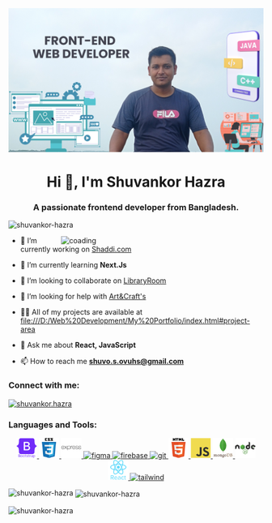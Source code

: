![logo](https://github.com/Shuvankor-Hazra/Shuvankor-Hazra/blob/main/Black%20Elegant%20and%20Modern%20Startup%20Pitch%20Deck%20Presentation%20(1).png)

<h1 align="center">Hi 👋, I'm Shuvankor Hazra</h1>
<h3 align="center">A passionate frontend developer from Bangladesh.</h3>

<p align="left"> <img src="https://komarev.com/ghpvc/?username=shuvankor-hazra&label=Profile%20views&color=0e75b6&style=flat" alt="shuvankor-hazra" /> </p>

<img align="right" alt="coading" width="400" src="https://github.com/Shuvankor-Hazra/Shuvankor-Hazra/assets/117534734/0f3b44e6-5a8d-4307-97ed-5143bc5111cf"/>

- 🔭 I’m currently working on [Shaddi.com](https://shaadidotcom-af40a.web.app)

- 🌱 I’m currently learning **Next.Js**

- 👯 I’m looking to collaborate on [LibraryRoom](https://user-email-passwoed-auth.web.app)

- 🤝 I’m looking for help with [Art&Craft's](https://assignment-10-art-craft-56221.web.app)

- 👨‍💻 All of my projects are available at [file:///D:/Web%20Development/My%20Portfolio/index.html#project-area](file:///D:/Web%20Development/My%20Portfolio/index.html#project-area)

- 💬 Ask me about **React, JavaScript**

- 📫 How to reach me **shuvo.s.ovuhs@gmail.com**

<h3 align="left">Connect with me:</h3>
<p align="left">
<a href="https://fb.com/shuvankor.hazra" target="blank"><img align="center" src="https://raw.githubusercontent.com/rahuldkjain/github-profile-readme-generator/master/src/images/icons/Social/facebook.svg" alt="shuvankor.hazra" height="30" width="40" /></a>
</p>

<h3 align="left">Languages and Tools:</h3>
<p align="center"> <a href="https://getbootstrap.com" target="_blank" rel="noreferrer"> <img src="https://raw.githubusercontent.com/devicons/devicon/master/icons/bootstrap/bootstrap-plain-wordmark.svg" alt="bootstrap" width="40" height="40"/> </a> <a href="https://www.w3schools.com/css/" target="_blank" rel="noreferrer"> <img src="https://raw.githubusercontent.com/devicons/devicon/master/icons/css3/css3-original-wordmark.svg" alt="css3" width="40" height="40"/> </a> <a href="https://expressjs.com" target="_blank" rel="noreferrer"> <img src="https://raw.githubusercontent.com/devicons/devicon/master/icons/express/express-original-wordmark.svg" alt="express" width="40" height="40"/> </a> <a href="https://www.figma.com/" target="_blank" rel="noreferrer"> <img src="https://www.vectorlogo.zone/logos/figma/figma-icon.svg" alt="figma" width="40" height="40"/> </a> <a href="https://firebase.google.com/" target="_blank" rel="noreferrer"> <img src="https://www.vectorlogo.zone/logos/firebase/firebase-icon.svg" alt="firebase" width="40" height="40"/> </a> <a href="https://git-scm.com/" target="_blank" rel="noreferrer"> <img src="https://www.vectorlogo.zone/logos/git-scm/git-scm-icon.svg" alt="git" width="40" height="40"/> </a> <a href="https://www.w3.org/html/" target="_blank" rel="noreferrer"> <img src="https://raw.githubusercontent.com/devicons/devicon/master/icons/html5/html5-original-wordmark.svg" alt="html5" width="40" height="40"/> </a> <a href="https://developer.mozilla.org/en-US/docs/Web/JavaScript" target="_blank" rel="noreferrer"> <img src="https://raw.githubusercontent.com/devicons/devicon/master/icons/javascript/javascript-original.svg" alt="javascript" width="40" height="40"/> </a> <a href="https://www.mongodb.com/" target="_blank" rel="noreferrer"> <img src="https://raw.githubusercontent.com/devicons/devicon/master/icons/mongodb/mongodb-original-wordmark.svg" alt="mongodb" width="40" height="40"/> </a> <a href="https://nodejs.org" target="_blank" rel="noreferrer"> <img src="https://raw.githubusercontent.com/devicons/devicon/master/icons/nodejs/nodejs-original-wordmark.svg" alt="nodejs" width="40" height="40"/> </a> <a href="https://reactjs.org/" target="_blank" rel="noreferrer"> <img src="https://raw.githubusercontent.com/devicons/devicon/master/icons/react/react-original-wordmark.svg" alt="react" width="40" height="40"/> </a> <a href="https://tailwindcss.com/" target="_blank" rel="noreferrer"> <img src="https://www.vectorlogo.zone/logos/tailwindcss/tailwindcss-icon.svg" alt="tailwind" width="40" height="40"/> </a> </p>

<p><img align="left" src="https://github-readme-stats.vercel.app/api/top-langs?username=shuvankor-hazra&show_icons=true&locale=en&layout=compact" alt="shuvankor-hazra" /></p>

<p>&nbsp;<img align="center" src="https://github-readme-stats.vercel.app/api?username=shuvankor-hazra&show_icons=true&locale=en" alt="shuvankor-hazra" /></p>

<p><img align="center" src="https://github-readme-streak-stats.herokuapp.com/?user=shuvankor-hazra&" alt="shuvankor-hazra" /></p>
